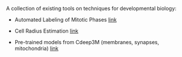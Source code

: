 A collection of existing tools on techniques for developmental biology:

* Automated Labeling of Mitotic Phases [link](http://www.robots.ox.ac.uk/~vgg/software/cell_phases/)

* Cell Radius Estimation [link](http://www.robots.ox.ac.uk/~vgg/software/cell_radius/)

* Pre-trained models from Cdeep3M (membranes, synapses, mitochondria) [link](https://cdeep3m-stage.crbs.ucsd.edu/home/pre_trained_models)
